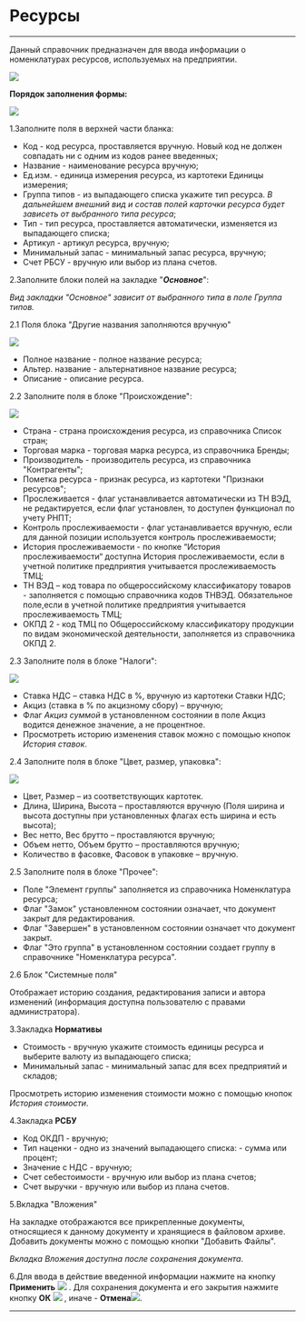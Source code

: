﻿# Ресурсы
_ _ _ _  _

Данный справочник предназначен для ввода информации о номенклатурах ресурсов, используемых на предприятии.

![](topic:.НСИ.AddFiles.Screenshot_2593.jpg)

**Порядок заполнения формы:**

![](topic:.НСИ.AddFiles.Screenshot_2594.jpg)

1.Заполните поля в верхней части бланка:

* Код - код ресурса, проставляется вручную. Новый код не должен совпадать ни с одним из кодов ранее введенных;
* Название - наименование ресурса вручную;
* Ед.изм. - единица измерения ресурса, из картотеки Единицы измерения;
* Группа типов - из выпадающего списка укажите тип ресурса. *В дальнейшем внешний вид и состав полей карточки ресурса будет зависеть от выбранного типа ресурса*;
* Тип - тип ресурса, проставляется автоматически, изменяется из выпадающего списка;
* Артикул - артикул ресурса, вручную;
* Минимальный запас - минимальный запас ресурса, вручную;
* Счет РБСУ - вручную или выбор из плана счетов.

2.Заполните блоки полей на закладке "***Основное***":

*Вид закладки "Основное" зависит от выбранного типа в поле Группа типов.*

2.1 Поля блока "Другие названия заполняются вручную"

![](topic:.НСИ.AddFiles.Screenshot_2596.jpg)

* Полное название - полное название ресурса;
* Альтер. название - альтернативное название ресурса;
* Описание - описание ресурса.


2.2 Заполните поля в блоке "Происхождение":

![](topic:.НСИ.AddFiles.Screenshot_2597.jpg)

* Страна - страна происхождения ресурса, из справочника Список стран;
* Торговая марка - торговая марка ресурса, из справочника Бренды;
* Производитель - производитель ресурса, из справочника "Контрагенты";
* Пометка ресурса - признак ресурса, из картотеки "Признаки ресурсов";
* Прослеживается - флаг устанавливается автоматически из ТН ВЭД, не редактируется, если флаг установлен, то доступен функционал по учету РНПТ;
* Контроль прослеживаемости - флаг устанавливается вручную, если для данной позиции  используется контроль прослеживаемости;
* История прослеживаемости - по кнопке “История прослеживаемости“ доступна История прослеживаемости, если в учетной политике предприятия учитывается прослеживаемость ТМЦ;
* ТН ВЭД – код товара по общероссийскому классификатору товаров - заполняется с помощью справочника кодов ТНВЭД. Обязательное поле,если в учетной политике предприятия учитывается прослеживаемость ТМЦ;
* ОКПД 2 - код ТМЦ по Общероссийскому классификатору продукции по видам экономической деятельности, заполняется из справочника ОКПД 2.

2.3 Заполните поля в блоке "Налоги":

![](topic:.НСИ.AddFiles.Screenshot_2598.jpg)

* Ставка НДС – ставка НДС в %, вручную из картотеки Ставки НДС;
* Акциз (ставка в % по акцизному сбору) – вручную;
* Флаг *Акциз суммой* в установленном состоянии в поле Акциз водится денежное значение, а не процентное.
* Просмотреть историю изменения ставок можно с помощью кнопок *История ставок*.



2.4 Заполните поля в блоке "Цвет, размер, упаковка":

![](topic:.НСИ.AddFiles.Screenshot_2192.jpg)


* Цвет, Размер – из соответствующих картотек.
* Длина, Ширина, Высота – проставляются вручную (Поля ширина и высота доступны при установленных флагах есть ширина и есть высота);
* Вес нетто, Вес брутто – проставляются вручную;
* Объем нетто, Объем брутто – проставляются вручную;
* Количество в фасовке, Фасовок в упаковке – вручную.


2.5 Заполните поля в блоке "Прочее":

* Поле "Элемент группы" заполняется из справочника Номенклатура ресурса;
* Флаг "Замок" установленном состоянии означает, что документ закрыт для редактирования.
* Флаг "Завершен" в установленном состоянии означает что документ закрыт.
* Флаг "Это группа" в установленном состоянии создает группу в справочнике "Номенклатура ресурса".


2.6 Блок "Системные поля"

Отображает историю создания, редактирования записи и автора изменений (информация доступна пользователю с правами администратора).

3.Закладка **Нормативы**

- Стоимость - вручную укажите стоимость единицы ресурса и выберите валюту из выпадающего списка;
- Минимальный запас - минимальный запас для всех предприятий и складов;

Просмотреть историю изменения стоимости можно с помощью кнопок *История стоимости*.

4.Закладка **РСБУ**

- Код ОКДП - вручную;
- Тип  наценки - одно из значений выпадающего списка: - сумма или процент;
- Значение с НДС - вручную;
- Счет себестоимости - вручную или выбор из плана счетов;
- Счет выручки - вручную или выбор из плана счетов.

5.Вкладка "Вложения"

На закладке отображаются все прикрепленные документы, относящиеся к данному документу и хранящиеся в файловом архиве. Добавить документы можно с помощью кнопки "Добавить Файлы".

*Вкладка Вложения доступна после сохранения документа*.

6.Для ввода в действие введенной информации нажмите на кнопку **Применить** ![](topic:.НСИ.AddFiles.Btn_OK.png) .
Для сохранения документа и его закрытия нажмите кнопку **ОК**
 ![](topic:.НСИ.AddFiles.Btn_Post.png) , иначе  -  **Отмена**![](topic:.НСИ.AddFiles.BtnCloseCancel.png).

---------


